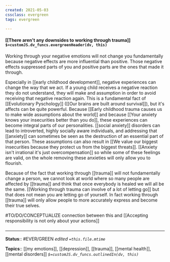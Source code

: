 ```yaml
---
created: 2021-05-03
cssclass: evergreen
tags: evergreen

---
```


#### [[There aren't any downsides to working through trauma]] `$=customJS.dv_funcs.evergreenHeader(dv, this)`
Working through your negative emotions will not change you fundamentally because negative effects are more influential than positive. Those negative effects suppressed parts of you and positive parts are the ones that made it through. 

Especially in [[early childhood development]], negative experiences can change the way that we act. If a young child receives a negative reaction they do not understand, they will make and assumption in order to avoid receiving that negative reaction again. This is a fundamental fact of [[Evolutionary Pyschology]] ([[Our brains are built around survival]]), but it's affects can be quite powerful. Because [[Early childhood trauma causes us to make wide assumptions about the world]] and because [[Your anxiety knows your insecurities better than you do]], these experiences can become integral parts of our personalities. [[social anxiety]] disorders can lead to introverted, highly socially aware individuals, and addressing that [[anxiety]] can sometimes be seen as the destruction of an essential part of that person. These assumptions can also result in [[We value our biggest insecurities because they protect us from the biggest threats]]. [[Anxiety isn't irrational it's just overcompensation]] so while some of these feelings are valid, on the whole removing these anxieties will only allow you to flourish. 

Because of the fact that working through [[trauma]] will not fundamentally change a person, we cannot look at world where so many people are affected by [[trauma]] and think that once everybody is healed we will all be the same. [[Working through trauma can involve of a lot of letting go]] but that does not mean you are letting go of yourself. In fact working through [[trauma]] will only allow people to more accurately express and become their true selves. 

#TO/DO/CONCEPTUALIZE connection between this and [[Accepting responsibility is not only about your actions]]

### <hr class="footnote"/>

**Status**:: #EVER/GREEN 
*edited `=this.file.mtime`*

**Topics**:: [[my emotions]], [[depression]], [[trauma]], [[mental health]], [[mental disorders]]
*`$=customJS.dv_funcs.outlinedIn(dv, this)`*
